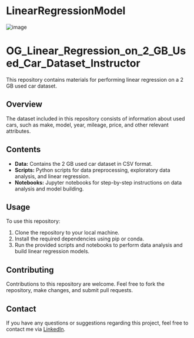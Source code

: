# LinearRegressionModel
![image](https://github.com/MananChandna/LInearRegressionModel/assets/139998502/c40f26b5-dc50-4a8c-86cd-76da263ad79c)

<!DOCTYPE html>
<html lang="en">
<head>
  <meta charset="UTF-8">
  <meta name="viewport" content="width=device-width, initial-scale=1.0">
</head>
<body>
  <div class="container">
    <h1>OG_Linear_Regression_on_2_GB_Used_Car_Dataset_Instructor</h1>
    <p>This repository contains materials for performing linear regression on a 2 GB used car dataset.</p>
    <h2>Overview</h2>
    <p>The dataset included in this repository consists of information about used cars, such as make, model, year, mileage, price, and other relevant attributes.</p>
    <h2>Contents</h2>
    <ul>
      <li><strong>Data:</strong> Contains the 2 GB used car dataset in CSV format.</li>
      <li><strong>Scripts:</strong> Python scripts for data preprocessing, exploratory data analysis, and linear regression.</li>
      <li><strong>Notebooks:</strong> Jupyter notebooks for step-by-step instructions on data analysis and model building.</li>
    </ul>
    <h2>Usage</h2>
    <p>To use this repository:</p>
    <ol>
      <li>Clone the repository to your local machine.</li>
      <li>Install the required dependencies using pip or conda.</li>
      <li>Run the provided scripts and notebooks to perform data analysis and build linear regression models.</li>
    </ol>
    <h2>Contributing</h2>
    <p>Contributions to this repository are welcome. Feel free to fork the repository, make changes, and submit pull requests.</p>
  </div>
</body>
</html>
<h2>Contact</h2>
    <p>If you have any questions or suggestions regarding this project, feel free to contact me via <a href="https://www.linkedin.com/in/manan-chandna-697588257/">LinkedIn</a>.</p>
